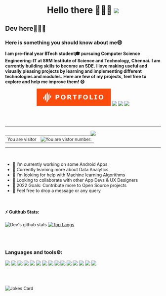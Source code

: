 <h1 align="center"> Hello there 👨🏻‍💻 <img src="https://media.giphy.com/media/hvRJCLFzcasrR4ia7z/giphy.gif" width="30px"> </h1>

## Dev here🙋🏻‍♂️
### Here is something you should know about me😄 

**I am pre-final year BTech student🎓 pursuing Computer Science Engineering-IT at SRM Institute of Science and Technology, Chennai.**
**I am currently building skills to become an SDE.**
**I love making useful and visually pleasing projects by learning and implementing different technologies and modules.**
**Here are few of my projects, feel free to explore and help me improve them! 😄**


<p align="center">
  <a href="https://devtripathi.live"  target="_blank"><img src="favicon.svg"></a>
  <a href="https://www.linkedin.com/in/dev-shankar-tripathi/" target="_blank"><img src="https://img.shields.io/badge/Linkedin-%230077B5.svg?&style=for-the-badge&logo=Linkedin&logoColor=white" /></a>
  <a href="mailto:dev_tripathi@outlook.com" target="_blank"><img src="https://img.shields.io/badge/Gmail-c14438.svg?&style=for-the-badge&logo=Gmail&logoColor=white" /></a>
  <a href="https://instagram.com/dev.shankar.tripathi" target="_blank"><img src="https://img.shields.io/badge/instagram-595858.svg?&style=for-the-badge&logo=instagram&logoColor=white"></a>
  <!--  <a href="https://twitter.com/--------" target="_blank"><img src="https://img.shields.io/badge/twitter-%231DA1F2.svg?&style=for-the-badge&logo=twitter&logoColor=white"/></a>   -->
</p>

<br></br>

<hr>
<table>
  <tr>
    <td>You are visitor</td>
    <td><img src="https://profile-counter.glitch.me/tripathi-dev/count.svg" alt="You are vistor number: " height="30" /></td>
    <img src="https://media.giphy.com/media/qgQUggAC3Pfv687qPC/giphy.gif" align="right"  width="45%"/>
    
  </tr>
</table>
<hr>
<br>

- 🔭 I’m currently working on some Android Apps
- 🌱 Currently learning more about Data Analytics
- 🤔 I’m looking for help with Machine learning Algorithms
- 👯 Looking to collaborate with other App Devs & UX Designers
- 🥅 2022 Goals: Contribute more to Open Source projects
- 💬 Feel free to drop a message or any query
<br>

 #### :zap: Guithub Stats:
 ![Dev's github stats](https://github-readme-stats.vercel.app/api?username=tripathi-dev&show_icons=true&theme=tokyonight)     [![Top Langs](https://github-readme-stats.vercel.app/api/top-langs/?username=tripathi-dev&layout=compact&theme=tokyonight)](https://github.com/tripathi-dev/tripathi-dev)

<br></br>

### Languages and tools⚙:
![](https://img.shields.io/badge/JAVA-informational?style=flat-square&logo=java&logoColor=2c5aa6&color=ffffff)
![](https://img.shields.io/badge/C-informational?style=flat-square&logo=c&logoColor=white&color=0077b6)
![](https://img.shields.io/badge/C++-informational?style=flat-square&logo=c%2B%2B&logoColor=white&color=023e8a)
![](https://img.shields.io/badge/Kotlin-informational?style=flat-square&logo=kotlin&logoColor=c81eb8&color=000000)
![](https://img.shields.io/badge/Python-informational?style=flat-square&logo=python&logoColor=yellow&color=01497c)
![](https://img.shields.io/badge/Android-informational?style=flat-square&logo=android&logoColor=white&color=73bb56)
![](https://img.shields.io/badge/HTML5-informational?style=flat-square&logo=html5&logoColor=white&color=red)
![](https://img.shields.io/badge/CSS3-informational?style=flat-square&logo=css3&logoColor=white&color=219ebc)
![](https://img.shields.io/badge/JavaScript-informational?style=flat-square&logo=javascript&logoColor=yellow&color=343a40)
![](https://img.shields.io/badge/Bootstrap-informational?style=flat-square&logo=bootstrap&logoColor=white&color=9d4edd)
![](https://img.shields.io/badge/SQL-informational?style=flat-square&logo=sqlite&logoColor=blue&color=faa307)
![](https://img.shields.io/badge/Git-informational?style=flat-square&logo=git&logoColor=white&color=red)
![](https://img.shields.io/badge/Figma-informational?style=flat-square&logo=figma&logoColor=white&color=7b2cbf)
![](https://img.shields.io/badge/AdobeXD-informational?style=flat-square&logo=adobexd&logoColor=f75eee&color=450135)
![](https://img.shields.io/badge/Ubuntu-informational?style=flat-square&logo=ubuntu&logoColor=white&color=f48c06)

<br></br>

<!--
### Connect with me! 🚀:  
[![PORTFOLIO Badge](https://img.shields.io/badge/Portfolio-fa4a0c?style=flat-square&link=https://devtripathi.live/)](https://devtripathi.live/)
[![Linkedin Badge](https://img.shields.io/badge/-LinkedIn-blue?style=flat-square&logo=Linkedin&logoColor=white&link=https://www.linkedin.com/in/dev-shankar-tripathi/)](https://www.linkedin.com/in/dev-shankar-tripathi/)
[![MAIL Badge](https://img.shields.io/badge/-Gmail-c14438?style=flat-square&logo=Gmail&logoColor=white&link=mailto:dev_tripathi@outlook.com)](mailto:dev_tripathi@outlook.com)

<br></br>

-->

![Jokes Card](https://readme-jokes.vercel.app/api)


<br></br>

